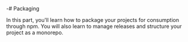 -# Packaging

In this part, you'll learn how to package your projects for consumption through npm. You will also learn to manage releases and structure your project as a monorepo.
